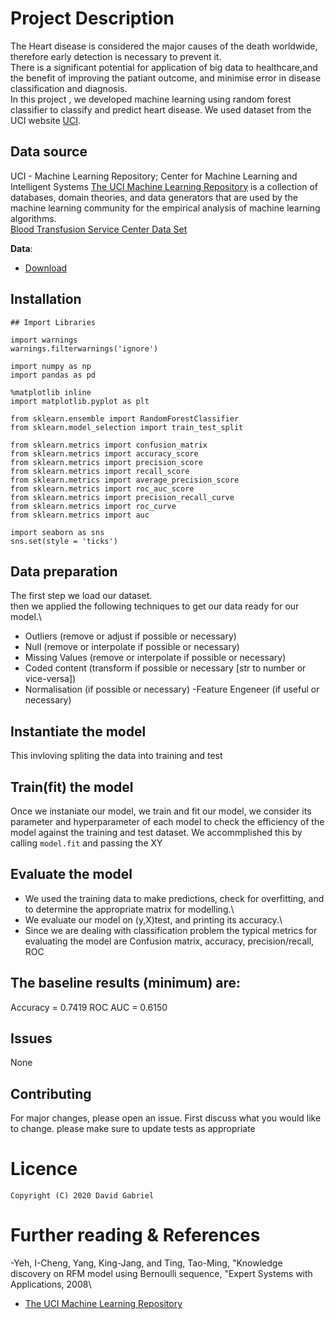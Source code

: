 # Project Description


The Heart disease is considered the major causes of the death worldwide, therefore early detection is necessary to prevent it.\
There is a significant potential for application of big data to healthcare,and the benefit of improving the patiant outcome, and minimise error in disease classification and diagnosis.\
In this project , we developed  machine learning  using  random forest classifier to classify and predict  heart disease. We used dataset from the UCI website [UCI](https://archive.ics.uci.edu/ml/index.ph).



## **Data source**
UCI - Machine Learning Repository;
Center for Machine Learning and Intelligent Systems
[The UCI Machine Learning Repository](https://archive.ics.uci.edu/ml/index.ph) is a collection of databases, domain theories, and data generators that are used by the machine learning community for the empirical analysis of machine learning algorithms.\
[Blood Transfusion Service Center Data Set](https://archive.ics.uci.edu/ml/datasets/Blood+Transfusion+Service+Center)

**Data**:
- [Download](https://archive.ics.uci.edu/ml/machine-learning-databases/blood-transfusion/)

## **Installation**
```
## Import Libraries

import warnings
warnings.filterwarnings('ignore')

import numpy as np
import pandas as pd

%matplotlib inline
import matplotlib.pyplot as plt

from sklearn.ensemble import RandomForestClassifier
from sklearn.model_selection import train_test_split

from sklearn.metrics import confusion_matrix
from sklearn.metrics import accuracy_score
from sklearn.metrics import precision_score
from sklearn.metrics import recall_score
from sklearn.metrics import average_precision_score
from sklearn.metrics import roc_auc_score
from sklearn.metrics import precision_recall_curve
from sklearn.metrics import roc_curve
from sklearn.metrics import auc

import seaborn as sns
sns.set(style = 'ticks')
```


## **Data preparation**
The first step we load our dataset.\
then we applied the following techniques to get our data ready for our model.\
- Outliers (remove or adjust if possible or necessary)
- Null (remove or interpolate if possible or necessary)
- Missing Values (remove or interpolate if possible or necessary)
- Coded content (transform if possible or necessary [str to number or vice-versa])
- Normalisation (if possible or necessary)
 -Feature Engeneer (if useful or necessary)

## **Instantiate the model**

This invloving  spliting  the data into training and test 

## **Train(fit) the model**
Once we instaniate our model, we train and  fit our model, we consider its parameter and hyperparameter of each model to check the efficiency of the model against the training and test dataset.
We accommplished this by calling ```model.fit``` and passing the XY

## **Evaluate the model**
- We used the training data to make predictions, check for overfitting, and to determine the appropriate matrix for modelling.\
- We evaluate our model on (y,X)test, and printing its accuracy.\
- Since we are dealing with classification problem the  typical metrics for evaluating the model are Confusion matrix, accuracy, precision/recall, ROC

## The baseline results (minimum) are:
Accuracy = 0.7419
ROC AUC = 0.6150

## **Issues**
None

## **Contributing**
For major changes, please open an issue. First discuss what you would like to change. please make sure to update tests as appropriate

# **Licence**
```
Copyright (C) 2020 David Gabriel
```

# **Further reading & References**
-Yeh, I-Cheng, Yang, King-Jang, and Ting, Tao-Ming, "Knowledge discovery on RFM model using Bernoulli sequence, "Expert Systems with Applications, 2008\
- [The UCI Machine Learning Repository](https://archive.ics.uci.edu/ml/index.ph)





